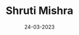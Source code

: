 ---
layout: member
category: Project-Associate
title: Shruti Mishra
date: 24-03-2023
image: 
role: Data Analyst

permalink: 'team/shrutim'
social:
    linkedin: 
    twitter:
    orcid: 
    google-scholar: 
    email: shrutim@iitk.ac.in
---